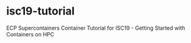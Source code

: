 # isc19-tutorial
ECP Supercontainers Container Tutorial for ISC19 - Getting Started with Containers on HPC
